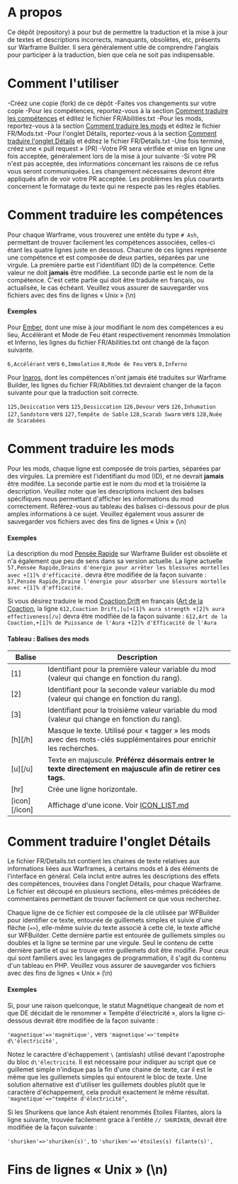 # A propos
Ce dépôt (repository) à pour but de permettre la traduction et la mise à jour de textes et descriptions incorrects, manquants, obsolètes, etc, présents sur Warframe Builder. Il sera généralement utile de comprendre l'anglais pour participer à la traduction, bien que cela ne soit pas indispensable.

# Comment l'utiliser
-Créez une copie (fork) de ce dépôt
-Faites vos changements sur votre copie
  -Pour les compétences, reportez-vous à la section [Comment traduire les compétences](#Comment-traduire-les-compétences) et éditez le fichier FR/Abilities.txt
  -Pour les mods, reportez-vous à la section [Comment traduire les mods](#Comment-traduire-les-mods) et éditez le fichier FR/Mods.txt
  -Pour l'onglet Détails, reportez-vous à la section [Comment traduire l'onglet Détails](#Comment-traduire-l-onglet-Détails) et éditez le fichier FR/Details.txt
-Une fois terminé, créez une « pull request » (PR)
-Votre PR sera vérifiée et mise en ligne une fois acceptée, généralement lors de la mise à jour suivante
  -Si votre PR n'est pas acceptée, des informations concernant les raisons de ce refus vous seront communiquées. Les changement nécessaires devront être appliqués afin de voir votre PR acceptée. Les problèmes les plus courants concernent le formatage du texte qui ne respecte pas les règles établies.

# Comment traduire les compétences
Pour chaque Warframe, vous trouverez une entête du type `# Ash`, permettant de trouver facilement les compétences associées, celles-ci étant les quatre lignes juste en dessous. Chacune de ces lignes représente une compétence et est composée de deux parties, séparées par une virgule. La première partie est l'identifiant (ID) de la compétence. Cette valeur ne doit **jamais** être modifiée. La seconde partie est le nom de la compétence. C'est cette partie qui doit être traduite en français, ou actualisée, le cas échéant. Veuillez vous assurer de sauvegarder vos fichiers avec des fins de lignes « Unix » (\n)

#### Exemples
Pour [Ember](https://warframe.fandom.com/fr/wiki/Ember), dont une mise à jour modifiant le nom des compétences a eu lieu, Accélérant et Mode de Feu étant respectivement renommés Immolation et Inferno, les lignes du fichier FR/Abilities.txt ont changé de la façon suivante.

`6,Accélérant` vers `6,Immolation`
`8,Mode de Feu` vers `8,Inferno`

Pour [Inaros](https://warframe.fandom.com/fr/wiki/Inaros), dont les compétences n'ont jamais été traduites sur Warframe Builder, les lignes du fichier FR/Abilities.txt devraient changer de la façon suivante pour que la traduction soit correcte.

`125,Desiccation` vers `125,Dessiccation`
`126,Devour` vers `126,Inhumation`
`127,Sandstorm` vers `127,Tempête de Sable`
`128,Scarab Swarm` vers `128,Nuée de Scarabées`

# Comment traduire les mods
Pour les mods, chaque ligne est composée de trois parties, séparées par des virgules. La première est l'identifiant du mod (ID), et ne devrait **jamais** être modifée. La seconde partie est le nom du mod et la troisième la description. Veuillez noter que les descriptions incluent des balises spécifiques nous permettant d'afficher les informations du mod correctement. Référez-vous au tableau des balises ci-dessous pour de plus amples informations à ce sujet. Veuillez également vous assurer de sauvegarder vos fichiers avec des fins de lignes « Unix » (\n)

#### Exemples
La description du mod [Pensée Rapide](https://warframe.fandom.com/fr/wiki/Pens%C3%A9e_Rapide) sur Warframe Builder est obsolète et n'a également que peu de sens dans sa version actuelle. La ligne actuelle `57,Pensée Rapide,Drains d'énergie pour arrêter les blessures mortelles avec +[1]% d'efficacité.` devra être modifiée de la façon suivante : `57,Pensée Rapide,Draine l'énergie pour absorber une blessure mortelle avec +[1]% d'efficacité.`

Si vous désirez traduire le mod [Coaction Drift](https://warframe.fandom.com/wiki/Coaction_Drift) en français ([Art de la Coaction](href="https://warframe.fandom.com/fr/wiki/Art_de_la_Coaction"), la ligne `612,Coaction Drift,[u]+[1]% aura strength +[2]% aura effectiveness[/u]` devra être modifiée de la façon suivante : `612,Art de la Coaction,+[1]% de Puissance de l'Aura +[2]% d'Efficacité de l'Aura`

#### Tableau : Balises des mods
| Balise  | Description |
| ------- | ----------- |
| [1]     | Identifiant pour la première valeur variable du mod (valeur qui change en fonction du rang).
| [2]     | Identifiant pour la seconde valeur variable du mod (valeur qui change en fonction du rang).
| [3]     | Identifiant pour la troisième valeur variable du mod (valeur qui change en fonction du rang).
| [h][/h] | Masque le texte. Utilisé pour « tagger » les mods avec des mots-clés supplémentaires pour enrichir les recherches. |
| [u][/u] | Texte en majuscule. **Préférez désormais entrer le texte directement en majuscule afin de retirer ces tags.** |
| [hr]    | Crée une ligne horizontale. |
| [icon][/icon] | Affichage d'une icone. Voir [ICON_LIST.md](ICON_LIST.md) |

# Comment traduire l'onglet Détails
Le fichier FR/Details.txt contient les chaines de texte relatives aux informations liées aux Warframes, à certains mods et à des éléments de l'interface en général. Cela inclut entre autres les descriptions des effets des compétences, trouvées dans l'onglet Détails, pour chaque Warframe. Le fichier est découpé en plusieurs sections, elles-mêmes précédées de commentaires permettant de trouver facilement ce que vous recherchez.

Chaque ligne de ce fichier est composée de la clé utilisée par WFBuilder pour identifier ce texte, entourée de guillemets simples et suivie d'une flèche (`=>`), elle-même suivie du texte associé à cette clé, le texte affiché sur WFBuilder. Cette dernière partie est entourée de guillemets simples ou doubles et la ligne se termine par une virgule. Seul le contenu de cette dernière partie et qui se trouve entre guillemets doit être modifié. Pour ceux qui sont familiers avec les langages de programmation, il s'agit du contenu d'un tableau en PHP. Veuillez vous assurer de sauvegarder vos fichiers avec des fins de lignes « Unix » (\n)

#### Exemples
Si, pour une raison quelconque, le statut Magnétique changeait de nom et que DE décidait de le renommer « Tempête d'électricité », alors la ligne ci-dessous devrait être modifiée de la façon suivante :

`'magnetique'=>'magnétique',` vers `'magnetique'=>'tempête d\'électricité',`

Notez le caractère d'échappement `\` (antislash) utilisé devant l'apostrophe du bloc `d\'électricité`. Il est nécessaire pour indiquer au script que ce guillemet simple n'indique pas la fin d'une chaine de texte, car il est le même que les guillemets simples qui entourent le bloc de texte. Une solution alternative est d'utiliser les guillemets doubles plutôt que le caractère d'échappement, cela produit exactement le même résultat. `'magnetique'=>"tempête d'électricité",`

Si les Shurikens que lance Ash étaient renommés Etoiles Filantes, alors la ligne suivante, trouvée facilement grace à l'entête `// SHURIKEN`, devrait être modifiée de la façon suivante :

`'shuriken'=>'shuriken(s)',` to `'shuriken'=>'étoiles(s) filante(s)',`

# Fins de lignes « Unix » (\n)
